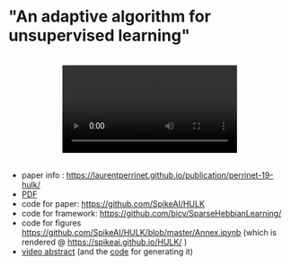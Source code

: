 # "An adaptive algorithm for unsupervised learning"

<BR>
<center><a href="https://laurentperrinet.github.io/publication/perrinet-19"><video controls autoplay loop src="https://laurentperrinet.github.io/sciblog/files/2019-09-11_Perrinet19.mp4" width=61.8%/></a> </center>
<BR>
 
 * paper info : https://laurentperrinet.github.io/publication/perrinet-19-hulk/
 * [PDF](https://www.mdpi.com/2411-5150/3/3/47/pdf)
 * code for paper: https://github.com/SpikeAI/HULK
 * code for framework: https://github.com/bicv/SparseHebbianLearning/
 * code for figures https://github.com/SpikeAI/HULK/blob/master/Annex.ipynb (which is rendered @ https://spikeai.github.io/HULK/ )
 * [video abstract](https://laurentperrinet.github.io/sciblog/files/2019-09-11_Perrinet19.mp4) (and the [code](https://laurentperrinet.github.io/sciblog/posts/2019-09-11_video-abstract-vision.html) for generating it)

